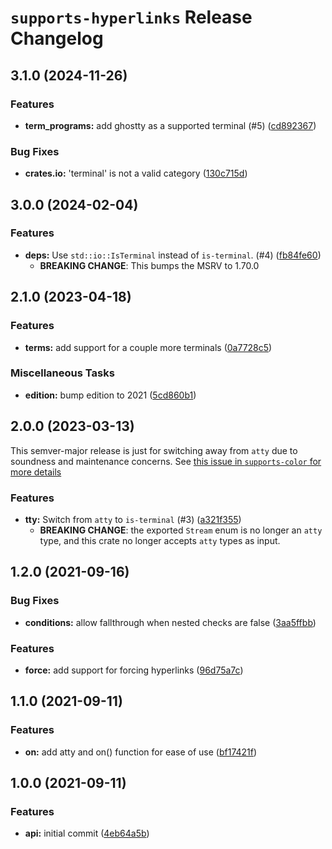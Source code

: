 # `supports-hyperlinks` Release Changelog

<a name="3.1.0"></a>
## 3.1.0 (2024-11-26)

### Features

* **term_programs:** add ghostty as a supported terminal (#5) ([cd892367](https://github.com/zkat/supports-hyperlinks/commit/cd8923675fb77ee336b0c5b7f7f851851a2a6b5c))

### Bug Fixes

* **crates.io:** 'terminal' is not a valid category ([130c715d](https://github.com/zkat/supports-hyperlinks/commit/130c715ddd8fdc047a5e63f2b1f7734ca72f6b51))

<a name="3.0.0"></a>
## 3.0.0 (2024-02-04)

### Features

* **deps:** Use `std::io::IsTerminal` instead of `is-terminal`. (#4) ([fb84fe60](https://github.com/zkat/supports-hyperlinks/commit/fb84fe60224e82cd7da5f16e8ae6ccc577e980f4))
    * **BREAKING CHANGE**: This bumps the MSRV to 1.70.0

<a name="2.1.0"></a>
## 2.1.0 (2023-04-18)

### Features

* **terms:** add support for a couple more terminals ([0a7728c5](https://github.com/zkat/supports-hyperlinks/commit/0a7728c5b2d67a7bb52d497c2ce567a2d496d9db))

### Miscellaneous Tasks

* **edition:** bump edition to 2021 ([5cd860b1](https://github.com/zkat/supports-hyperlinks/commit/5cd860b1c36ebc0820ad66bf5736609f83365830))

<a name="2.0.0"></a>
## 2.0.0 (2023-03-13)

This semver-major release is just for switching away from `atty` due to
soundness and maintenance concerns. See [this issue in `supports-color` for
more details](https://github.com/zkat/supports-color/issues/9)

### Features

* **tty:** Switch from `atty` to `is-terminal` (#3) ([a321f355](https://github.com/zkat/supports-hyperlinks/commit/a321f35558f9dcb47d225c25e74d8c0d911bbaa8))
    * **BREAKING CHANGE**: the exported `Stream` enum is no longer an `atty` type, and this crate no longer accepts `atty` types as input.

<a name="1.2.0"></a>
## 1.2.0 (2021-09-16)

### Bug Fixes

* **conditions:** allow fallthrough when nested checks are false ([3aa5ffbb](https://github.com/zkat/supports-hyperlinks/commit/3aa5ffbba5bd1c902864f4fa4f3f9bbd0c0bcb0b))

### Features

* **force:** add support for forcing hyperlinks ([96d75a7c](https://github.com/zkat/supports-hyperlinks/commit/96d75a7ce7bac6a6fd3f7630eb0579750d4ebb82))

<a name="1.1.0"></a>
## 1.1.0 (2021-09-11)

### Features

* **on:** add atty and on() function for ease of use ([bf17421f](https://github.com/zkat/supports-hyperlinks/commit/bf17421f14791ab6308d209c5c0eda72081bd664))

<a name="1.0.0"></a>
## 1.0.0 (2021-09-11)

### Features

* **api:** initial commit ([4eb64a5b](https://github.com/zkat/supports-hyperlinks/commit/4eb64a5b67ff913ce269077e01f430d45a5aa40d))
